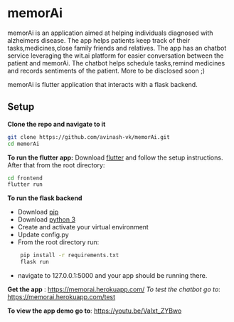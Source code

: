 # memorAi

memorAi is an application aimed at helping individuals diagnosed with alzheimers disease. The app helps patients keep track of their tasks,medicines,close family friends and relatives. The app has an chatbot service leveraging the wit.ai platform for easier conversation between the patient and memorAi. The chatbot helps schedule tasks,remind medicines and records sentiments of the patient. More to be disclosed soon ;)

memorAi is flutter application that interacts with a flask backend.

## Setup

**Clone the repo and navigate to it**
```bash
git clone https://github.com/avinash-vk/memorAi.git
cd memorAi
```

**To run the flutter app:**
Download [flutter](https://flutter.dev/docs/get-started/install) and follow the setup instructions.
After that from the root directory:
```bash
cd frontend
flutter run
```


**To run the flask backend**
- Download [pip](https://pip.pypa.io/en/stable/installing/)
- Download [python 3](https://www.python.org/downloads/)
- Create and activate your virtual environment 
- Update config.py
- From the root directory run:
```bash
    pip install -r requirements.txt
    flask run
```
- navigate to 127.0.0.1:5000 and your app should be running there.

**Get the app** : https://memorai.herokuapp.com/
*To test the chatbot go to*: https://memorai.herokuapp.com/test

**To view the app demo go to**:  https://youtu.be/VaIxt_ZYBwo
